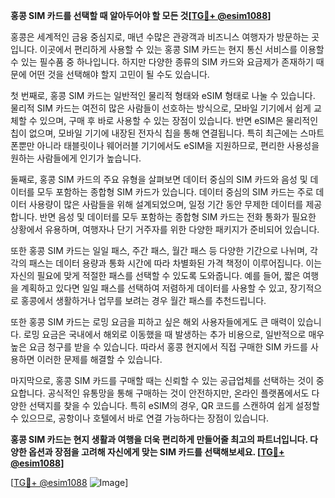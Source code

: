 **홍콩 SIM 카드를 선택할 때 알아두어야 할 모든 것[[TG💪+ @esim1088](https://t.me/s/esim1088)]**

홍콩은 세계적인 금융 중심지로, 매년 수많은 관광객과 비즈니스 여행자가 방문하는 곳입니다. 이곳에서 편리하게 사용할 수 있는 홍콩 SIM 카드는 현지 통신 서비스를 이용할 수 있는 필수품 중 하나입니다. 하지만 다양한 종류의 SIM 카드와 요금제가 존재하기 때문에 어떤 것을 선택해야 할지 고민이 될 수도 있습니다.

첫 번째로, 홍콩 SIM 카드는 일반적인 물리적 형태와 eSIM 형태로 나눌 수 있습니다. 물리적 SIM 카드는 여전히 많은 사람들이 선호하는 방식으로, 모바일 기기에서 쉽게 교체할 수 있으며, 구매 후 바로 사용할 수 있는 장점이 있습니다. 반면 eSIM은 물리적인 칩이 없으며, 모바일 기기에 내장된 전자식 칩을 통해 연결됩니다. 특히 최근에는 스마트폰뿐만 아니라 태블릿이나 웨어러블 기기에서도 eSIM을 지원하므로, 편리한 사용성을 원하는 사람들에게 인기가 높습니다.

둘째로, 홍콩 SIM 카드의 주요 유형을 살펴보면 데이터 중심의 SIM 카드와 음성 및 데이터를 모두 포함하는 종합형 SIM 카드가 있습니다. 데이터 중심의 SIM 카드는 주로 데이터 사용량이 많은 사람들을 위해 설계되었으며, 일정 기간 동안 무제한 데이터를 제공합니다. 반면 음성 및 데이터를 모두 포함하는 종합형 SIM 카드는 전화 통화가 필요한 상황에서 유용하며, 여행자나 단기 거주자를 위한 다양한 패키지가 준비되어 있습니다.

또한 홍콩 SIM 카드는 일일 패스, 주간 패스, 월간 패스 등 다양한 기간으로 나뉘며, 각각의 패스는 데이터 용량과 통화 시간에 따라 차별화된 가격 책정이 이루어집니다. 이는 자신의 필요에 맞게 적절한 패스를 선택할 수 있도록 도와줍니다. 예를 들어, 짧은 여행을 계획하고 있다면 일일 패스를 선택하여 저렴하게 데이터를 사용할 수 있고, 장기적으로 홍콩에서 생활하거나 업무를 보려는 경우 월간 패스를 추천드립니다.

또한 홍콩 SIM 카드는 로밍 요금을 피하고 싶은 해외 사용자들에게도 큰 매력이 있습니다. 로밍 요금은 국내에서 해외로 이동했을 때 발생하는 추가 비용으로, 일반적으로 매우 높은 요금 청구를 받을 수 있습니다. 따라서 홍콩 현지에서 직접 구매한 SIM 카드를 사용하면 이러한 문제를 해결할 수 있습니다.

마지막으로, 홍콩 SIM 카드를 구매할 때는 신뢰할 수 있는 공급업체를 선택하는 것이 중요합니다. 공식적인 유통망을 통해 구매하는 것이 안전하지만, 온라인 플랫폼에서도 다양한 선택지를 찾을 수 있습니다. 특히 eSIM의 경우, QR 코드를 스캔하여 쉽게 설정할 수 있으므로, 공항이나 호텔에서 바로 연결 가능하다는 장점이 있습니다.

**홍콩 SIM 카드는 현지 생활과 여행을 더욱 편리하게 만들어줄 최고의 파트너입니다. 다양한 옵션과 장점을 고려해 자신에게 맞는 SIM 카드를 선택해보세요. [[TG💪+ @esim1088](https://t.me/s/esim1088)]**

[[TG💪+ @esim1088](https://t.me/s/esim1088) ![Image](https://i.postimg.cc/Y0z9fWf4/image.png)]